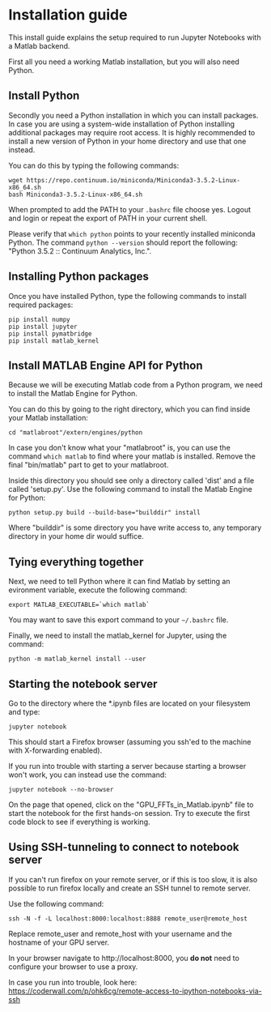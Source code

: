 
# Installation guide

This install guide explains the setup required to run Jupyter Notebooks with a Matlab backend.

First all you need a working Matlab installation, but you will also need Python.

## Install Python

Secondly you need a Python installation in which you can install packages. In case you are using a system-wide 
installation of Python installing additional packages may require root access. It is highly recommended to install
a new version of Python in your home directory and use that one instead.

You can do this by typing the following commands:
```
wget https://repo.continuum.io/miniconda/Miniconda3-3.5.2-Linux-x86_64.sh
bash Miniconda3-3.5.2-Linux-x86_64.sh
```
When prompted to add the PATH to your ``.bashrc`` file choose yes. Logout and login or repeat the export of PATH in 
your current shell.

Please verify that `which python` points to your recently installed miniconda Python. The command `python --version` 
should report the following: "Python 3.5.2 :: Continuum Analytics, Inc.". 

## Installing Python packages

Once you have installed Python, type the following commands to install required packages:
```
pip install numpy
pip install jupyter
pip install pymatbridge
pip install matlab_kernel
```

## Install MATLAB Engine API for Python

Because we will be executing Matlab code from a Python program, we need to install the Matlab Engine for Python.

You can do this by going to the right directory, which you can find inside your Matlab installation:
```
cd "matlabroot"/extern/engines/python
```
In case you don't know what your "matlabroot" is, you can use the command ``which matlab`` to find where your matlab is 
installed. Remove the final "bin/matlab" part to get to your matlabroot. 

Inside this directory you should see only a directory called 'dist' and a file called 'setup.py'. Use the following
command to install the Matlab Engine for Python:
```
python setup.py build --build-base="builddir" install
```
Where "builddir" is some directory you have write access to, any temporary directory in your home dir would suffice.

## Tying everything together

Next, we need to tell Python where it can find Matlab by setting an evironment variable, execute the following command:
```
export MATLAB_EXECUTABLE=`which matlab`
```
You may want to save this export command to your ``~/.bashrc`` file.

Finally, we need to install the matlab_kernel for Jupyter, using the command:
```
python -m matlab_kernel install --user
```

## Starting the notebook server

Go to the directory where the *.ipynb files are located on your filesystem and type:
```
jupyter notebook
```

This should start a Firefox browser (assuming you ssh'ed to the machine with X-forwarding enabled). 

If you run into trouble with starting a server because starting a browser won't work, you can instead use the command: 
```
jupyter notebook --no-browser
```

On the page that opened, click on the "GPU_FFTs_in_Matlab.ipynb" file to start the notebook for the first hands-on 
session. Try to execute the first code block to see if everything is working.



## Using SSH-tunneling to connect to notebook server

If you can't run firefox on your remote server, or if this is too slow, it is also possible to run firefox locally 
and create an SSH tunnel to remote server.

Use the following command:
```
ssh -N -f -L localhost:8000:localhost:8888 remote_user@remote_host
```
Replace remote_user and remote_host with your username and the hostname of your GPU server.

In your browser navigate to http://localhost:8000, you **do not** need to configure your browser to use a proxy.

In case you run into trouble, look here: https://coderwall.com/p/ohk6cg/remote-access-to-ipython-notebooks-via-ssh

